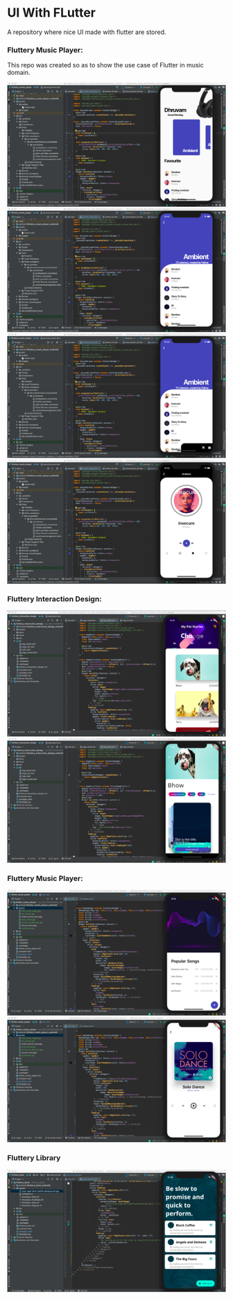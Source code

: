 # UI With FLutter

A repository where nice UI made with flutter are stored.

### Fluttery Music Player:
This repo was created so as to show the use case of Flutter in music domain. 

<img src = "https://github.com/DhruvamSharma/UI-With-Flutter/blob/master/fluttery_music_player/docs/home_screen.png">

<img src = "https://github.com/DhruvamSharma/UI-With-Flutter/blob/master/fluttery_music_player/docs/song_list_screen.png">

<img src = "https://github.com/DhruvamSharma/UI-With-Flutter/blob/master/fluttery_music_player/docs/shop_screen.png">

<img src = "https://github.com/DhruvamSharma/UI-With-Flutter/blob/master/fluttery_music_player/docs/song_player_screen.png">


### Fluttery Interaction Design:

<img src = "https://github.com/DhruvamSharma/UI-With-Flutter/blob/master/fluttery_interaction_design/docs/state1.png">

<img src = "https://github.com/DhruvamSharma/UI-With-Flutter/blob/master/fluttery_interaction_design/docs/state2.png">

### Fluttery Music Player:

<img src = "https://github.com/DhruvamSharma/UI-With-Flutter/blob/master/flutter_music_player/docs/music_player_main_screen.png">

<img src = "https://github.com/DhruvamSharma/UI-With-Flutter/blob/master/flutter_music_player/docs/music_player_detailed_screen.png">

### Fluttery Library

<img src = "https://github.com/DhruvamSharma/UI-With-Flutter/blob/master/fluttery_library/docs/state1withstudio.png">

